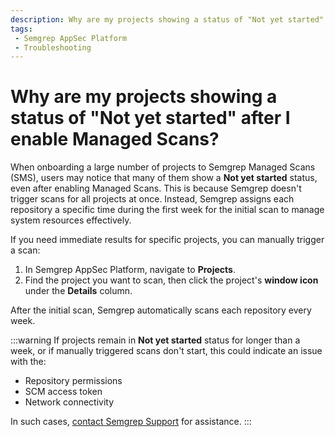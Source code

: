```yaml
---
description: Why are my projects showing a status of "Not yet started" after I enable Managed Scans?
tags:
 - Semgrep AppSec Platform
 - Troubleshooting
---
```


# Why are my projects showing a status of "Not yet started" after I enable Managed Scans?

When onboarding a large number of projects to Semgrep Managed Scans (SMS), users may notice that many of them show a **Not yet started** status, even after enabling Managed Scans. This is because Semgrep doesn't trigger scans for all projects at once. Instead, Semgrep assigns each repository a specific time during the first week for the initial scan to manage system resources effectively.

If you need immediate results for specific projects, you can manually trigger a scan:

1. In Semgrep AppSec Platform, navigate to **Projects**.
2. Find the project you want to scan, then click the project's **<i class="far fa-window-restore"></i> window icon** under the **Details** column.

After the initial scan, Semgrep automatically scans each repository every week.

:::warning
If projects remain in **Not yet started** status for longer than a week, or if manually triggered scans don't start, this could indicate an issue with the:

- Repository permissions
- SCM access token
- Network connectivity

In such cases, [contact Semgrep Support](/support) for assistance.
:::